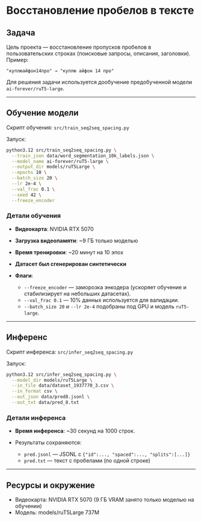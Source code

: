 # Восстановление пробелов в тексте

## Задача

Цель проекта — восстановление пропусков пробелов в пользовательских строках (поисковые запросы, описания, заголовки).
Пример:

```
"куплюайфон14про" → "куплю айфон 14 про"
```

Для решения задачи используется дообучение предобученной модели `ai-forever/ruT5-large`.

---

## Обучение модели

Скрипт обучения: `src/train_seq2seq_spacing.py`

Запуск:

```bash
python3.12 src/train_seq2seq_spacing.py \
  --train_json data/word_segmentation_10k_labels.json \
  --model_name ai-forever/ruT5-large \
  --output_dir models/ruT5Large \
  --epochs 10 \
  --batch_size 20 \
  --lr 2e-4 \
  --val_frac 0.1 \
  --seed 42 \
  --freeze_encoder
```

### Детали обучения

* **Видеокарта**: NVIDIA RTX 5070
* **Загрузка видеопамяти**: \~9 ГБ только моделью
* **Время тренировки**: \~20 минут на 10 эпох
* **Датасет был сгенерирован синтетически**
* **Флаги**:

  * `--freeze_encoder` — заморозка энкодера (ускоряет обучение и стабилизирует на небольших датасетах).
  * `--val_frac 0.1` — 10% данных используется для валидации.
  * `--batch_size 20` и `--lr 2e-4` подобраны под GPU и модель `ruT5-large`.

---

## Инференс

Скрипт инференса: `src/infer_seq2seq_spacing.py`

Запуск:

```bash
python3.12 src/infer_seq2seq_spacing.py \
  --model_dir models/ruT5Large \
  --in_file data/dataset_1937770_3.csv \
  --in_format csv \
  --out_json data/pred8.jsonl \
  --out_txt data/pred_8.txt
```

### Детали инференса

* **Время инференса**: \~30 секунд на 1000 строк.
  
* Результаты сохраняются:

  * `pred.jsonl` — JSONL с `{"id":..., "spaced":..., "splits":[...]}`
  * `pred.txt` — текст с пробелами (по одной строке)

---

## Ресурсы и окружение

* Видеокарта: NVIDIA RTX 5070 (9 ГБ VRAM занято только моделью на обучении)
* Модель: models/ruT5Large 737M
